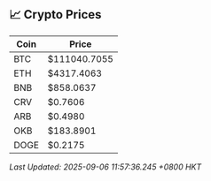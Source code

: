## 📈 Crypto Prices

| Coin | Price |
| ---- | ----- |
| BTC | $111040.7055 |
| ETH | $4317.4063 |
| BNB | $858.0637 |
| CRV | $0.7606 |
| ARB | $0.4980 |
| OKB | $183.8901 |
| DOGE | $0.2175 |

_Last Updated: 2025-09-06 11:57:36.245 +0800 HKT_